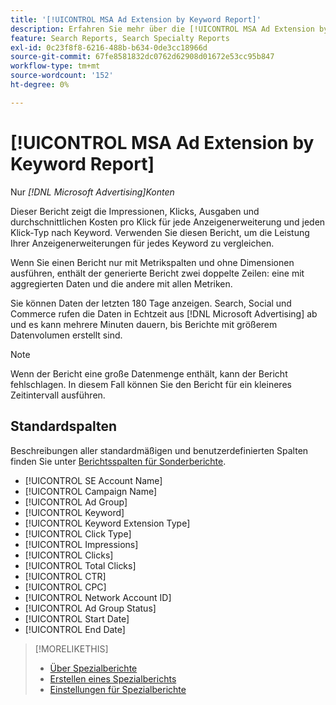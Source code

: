 ```yaml
---
title: '[!UICONTROL MSA Ad Extension by Keyword Report]'
description: Erfahren Sie mehr über die [!UICONTROL MSA Ad Extension by Keyword Report].
feature: Search Reports, Search Specialty Reports
exl-id: 0c23f8f8-6216-488b-b634-0de3cc18966d
source-git-commit: 67fe8581832dc0762d62908d01672e53cc95b847
workflow-type: tm+mt
source-wordcount: '152'
ht-degree: 0%

---
```


# [!UICONTROL MSA Ad Extension by Keyword Report]

Nur *[!DNL Microsoft Advertising]Konten*

Dieser Bericht zeigt die Impressionen, Klicks, Ausgaben und durchschnittlichen Kosten pro Klick für jede Anzeigenerweiterung und jeden Klick-Typ nach Keyword. Verwenden Sie diesen Bericht, um die Leistung Ihrer Anzeigenerweiterungen für jedes Keyword zu vergleichen.

Wenn Sie einen Bericht nur mit Metrikspalten und ohne Dimensionen ausführen, enthält der generierte Bericht zwei doppelte Zeilen: eine mit aggregierten Daten und die andere mit allen Metriken.<!-- all metrics? -->

Sie können Daten der letzten 180 Tage anzeigen. Search, Social und Commerce rufen die Daten in Echtzeit aus [!DNL Microsoft Advertising] ab und es kann mehrere Minuten dauern, bis Berichte mit größerem Datenvolumen erstellt sind.

>[!NOTE]
>
>Wenn der Bericht eine große Datenmenge enthält, kann der Bericht fehlschlagen. In diesem Fall können Sie den Bericht für ein kleineres Zeitintervall ausführen.

## Standardspalten

Beschreibungen aller standardmäßigen und benutzerdefinierten Spalten finden Sie unter [Berichtsspalten für Sonderberichte](specialty-report-columns.md).

* [!UICONTROL SE Account Name]
* [!UICONTROL Campaign Name]
* [!UICONTROL Ad Group]
* [!UICONTROL Keyword]
* [!UICONTROL Keyword Extension Type]
* [!UICONTROL Click Type]
* [!UICONTROL Impressions]
* [!UICONTROL Clicks]
* [!UICONTROL Total Clicks]
* [!UICONTROL CTR]
* [!UICONTROL CPC]
* [!UICONTROL Network Account ID]
* [!UICONTROL Ad Group Status]
* [!UICONTROL Start Date]
* [!UICONTROL End Date]

>[!MORELIKETHIS]
>
>* [Über Spezialberichte](specialty-report-about.md)
>* [Erstellen eines Spezialberichts](specialty-report-generate.md)
>* [Einstellungen für Spezialberichte](specialty-report-settings.md)
